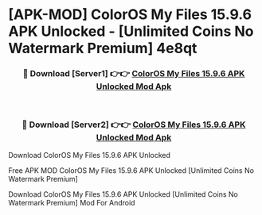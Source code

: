 # [APK-MOD] ColorOS My Files 15.9.6 APK Unlocked - [Unlimited Coins No Watermark Premium] 4e8qt



<div align="center">
<h3>🔴 Download [Server1] 👉👉 <a href="https://momento.my/?title=ColorOS_My_Files_15.9.6_APK_Unlocked">ColorOS My Files 15.9.6 APK Unlocked Mod Apk</a></h3><br>

<h3>🔴 Download [Server2] 👉👉 <a href="https://momento.my/?title=ColorOS_My_Files_15.9.6_APK_Unlocked">ColorOS My Files 15.9.6 APK Unlocked Mod Apk</a></h3>
</div>



Download ColorOS My Files 15.9.6 APK Unlocked 

Free APK MOD ColorOS My Files 15.9.6 APK Unlocked [Unlimited Coins No Watermark Premium]

Download ColorOS My Files 15.9.6 APK Unlocked [Unlimited Coins No Watermark Premium] Mod For Android
